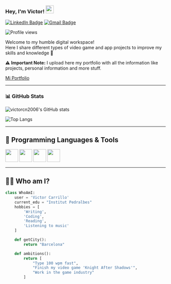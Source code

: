### Hey, I'm Victor! <img src="https://media.giphy.com/media/hvRJCLFzcasrR4ia7z/giphy.gif" width="25px">

[![LinkedIn Badge](https://img.shields.io/badge/-victorcn2006-blue?style=flat-square&logo=Linkedin&logoColor=white&link=https://www.linkedin.com/in/tu-linkedin)](https://www.linkedin.com/in/tu-linkedin) 
[![Gmail Badge](https://img.shields.io/badge/-victorcn2006@gmail.com-c14438?style=flat-square&logo=Gmail&logoColor=white)](mailto:victorcn2006@gmail.com)

<p align="left"> 
  <img src="https://komarev.com/ghpvc/?username=victorcn2006" alt="Profile views" /> 
</p>

Welcome to my humble digital workspace!  
Here I share different types of video game and app projects to improve my skills and knowledge 🚀

⚠️ **Important Note:** I upload here my portfolio with all the information like projects, personal information and more stuff.

[Mi Portfolio](https://victorcn2006.github.io/mi-portfolio/)

---

### 📊 GitHub Stats

![victorcn2006's GitHub stats](https://github-readme-stats.vercel.app/api?username=victorcn2006&show_icons=true&hide=["issues"]&theme=tokyonight)

![Top Langs](https://github-readme-stats.vercel.app/api/top-langs/?username=victorcn2006&layout=compact&theme=tokyonight)

---

## 🧠 Programming Languages & Tools

<img src="https://cdn.jsdelivr.net/gh/devicons/devicon/icons/python/python-original.svg" width="40"/>
<img src="https://cdn.jsdelivr.net/gh/devicons/devicon/icons/mysql/mysql-original.svg" width="40"/>
<img src="https://cdn.jsdelivr.net/gh/devicons/devicon/icons/csharp/csharp-original.svg" width="40"/>
<img src="https://cdn.jsdelivr.net/gh/devicons/devicon/icons/java/java-original.svg" width="40"/>

---

## 👨‍💻 Who am I?

```python
class WhoAmI:
    user = 'Victor Carrillo'
    current_edu = "Institut Pedralbes"
    hobbies = [
        'Writing', 
        'Coding',
        'Reading',
        'Listening to music'
    ]

    def getCity():
        return "Barcelona"

    def ambitions():
        return [
            "Type 100 wpm fast",
            "Finish my video game 'Knight After Shadows'",
            "Work in the game industry"
        ]
